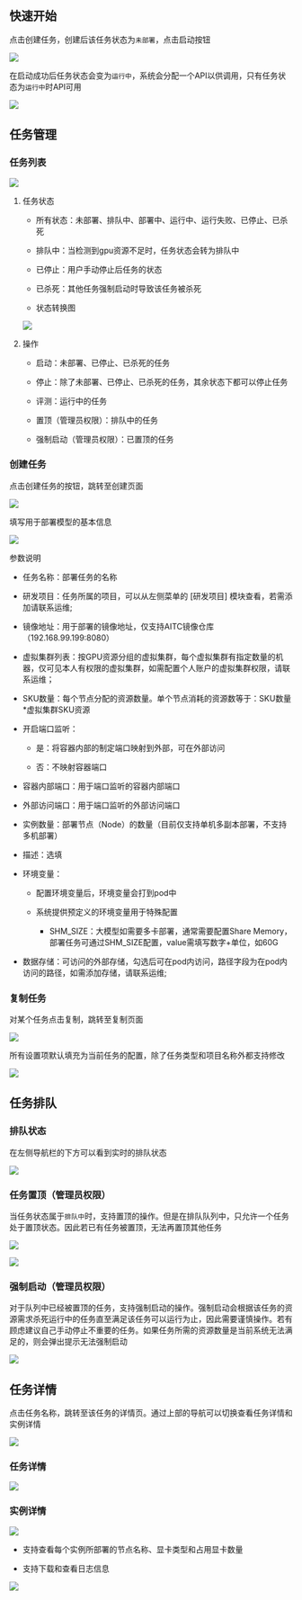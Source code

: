 ## 快速开始

点击创建任务，创建后该任务状态为`未部署`，点击启动按钮

![](images/模型部署/image.png)



在启动成功后任务状态会变为`运行中`，系统会分配一个API以供调用，只有任务状态为`运行中`时API可用

![](images/模型部署/image-1.png)



## 任务管理

### 任务列表

![](images/模型部署/image-14.png)

1. 任务状态

   * 所有状态：未部署、排队中、部署中、运行中、运行失败、已停止、已杀死

   * 排队中：当检测到gpu资源不足时，任务状态会转为排队中

   * 已停止：用户手动停止后任务的状态

   * 已杀死：其他任务强制启动时导致该任务被杀死

   * 状态转换图

   ![](images/模型部署/image-2.png)



2. 操作

    * 启动：未部署、已停止、已杀死的任务

    * 停止：除了未部署、已停止、已杀死的任务，其余状态下都可以停止任务

    * 评测：运行中的任务

    * 置顶（管理员权限）：排队中的任务

    * 强制启动（管理员权限）：已置顶的任务



### 创建任务

点击创建任务的按钮，跳转至创建页面

![](images/模型部署/image-3.png)

填写用于部署模型的基本信息

![](images/模型部署/image-4.png)

参数说明

* 任务名称：部署任务的名称

* 研发项目：任务所属的项目，可以从左侧菜单的 \[研发项目] 模块查看，若需添加请联系运维;

* 镜像地址：用于部署的镜像地址，仅支持AITC镜像仓库（192.168.99.199:8080）

* 虚拟集群列表：按GPU资源分组的虚拟集群，每个虚拟集群有指定数量的机器，仅可见本人有权限的虚拟集群，如需配置个人账户的虚拟集群权限，请联系运维；

* SKU数量：每个节点分配的资源数量。单个节点消耗的资源数等于：SKU数量\*虚拟集群SKU资源

* 开启端口监听：

  * 是：将容器内部的制定端口映射到外部，可在外部访问

  * 否：不映射容器端口

* 容器内部端口：用于端口监听的容器内部端口

* 外部访问端口：用于端口监听的外部访问端口

* 实例数量：部署节点（Node）的数量（目前仅支持单机多副本部署，不支持多机部署）

* 描述：选填

* 环境变量：

  * 配置环境变量后，环境变量会打到pod中

  * 系统提供预定义的环境变量用于特殊配置

    * SHM\_SIZE：大模型如需要多卡部署，通常需要配置Share Memory，部署任务可通过SHM\_SIZE配置，value需填写数字+单位，如60G

* 数据存储：可访问的外部存储，勾选后可在pod内访问，路径字段为在pod内访问的路径，如需添加存储，请联系运维;



### 复制任务

对某个任务点击复制，跳转至复制页面

![](images/模型部署/image-5.png)



所有设置项默认填充为当前任务的配置，除了任务类型和项目名称外都支持修改

![](images/模型部署/image-6.png)



## 任务排队

### 排队状态

在左侧导航栏的下方可以看到实时的排队状态

![](images/模型部署/image-7.png)



### 任务置顶（管理员权限）

当任务状态属于`排队中`时，支持置顶的操作。但是在排队队列中，只允许一个任务处于置顶状态。因此若已有任务被置顶，无法再置顶其他任务

![](images/模型部署/image-8.png)

![](images/模型部署/image-9.png)



### 强制启动（管理员权限）

对于队列中已经被置顶的任务，支持强制启动的操作。强制启动会根据该任务的资源需求杀死运行中的任务直至满足该任务可以运行为止，因此需要谨慎操作。若有顾虑建议自己手动停止不重要的任务。如果任务所需的资源数量是当前系统无法满足的，则会弹出提示无法强制启动

![](images/模型部署/image-10.png)



## 任务详情

点击任务名称，跳转至该任务的详情页。通过上部的导航可以切换查看任务详情和实例详情

![](images/模型部署/image-11.png)



### 任务详情

![](images/模型部署/image-12.png)



### 实例详情

![](images/模型部署/image-13.png)

* 支持查看每个实例所部署的节点名称、显卡类型和占用显卡数量

* 支持下载和查看日志信息

![](images/模型部署/image-15.png)

